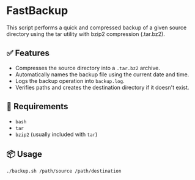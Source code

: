 # FastBackup
This script performs a quick and compressed backup of a given source directory using the tar utility with bzip2 compression (.tar.bz2).

## ✅ Features

- Compresses the source directory into a `.tar.bz2` archive.
- Automatically names the backup file using the current date and time.
- Logs the backup operation into `backup.log`.
- Verifies paths and creates the destination directory if it doesn't exist.



## 🔧 Requirements

- `bash`
- `tar`
- `bzip2` (usually included with `tar`)



## 📦 Usage

```bash
./backup.sh /path/source /path/destination
